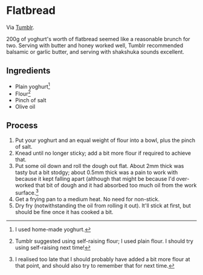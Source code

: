 Flatbread
=========

Via [Tumblr](https://www.tumblr.com/me-ander/733808996627120128/meant-to-take-photos-but-i-was-too-busy).

200g of yoghurt's worth of flatbread seemed like a reasonable brunch for two.  Serving with butter and honey worked well, Tumblr recommended balsamic or garlic butter, and serving with shakshuka sounds excellent.

Ingredients
-----------

-   Plain yoghurt[^1]
-   Flour[^2]
-   Pinch of salt
-   Olive oil

Process
-------

1.  Put your yoghurt and an equal weight of flour into a bowl, plus the pinch of salt.
2.  Knead until no longer sticky; add a bit more flour if required to achieve that.
3.  Put some oil down and roll the dough out flat.  About 2mm thick was tasty but a bit stodgy; about 0.5mm thick was a pain to work with because it kept falling apart (although that might be because I'd over-worked that bit of dough and it had absorbed too much oil from the work surface.[^3]
4.  Get a frying pan to a medium heat.  No need for non-stick.
5.  Dry fry (notwithstanding the oil from rolling it out).  It'll stick at first, but should be fine once it has cooked a bit.

[^1]: I used home-made yoghurt.
[^2]: Tumblr suggested using self-raising flour; I used plain flour.  I should try using self-raising next time!
[^3]: I realised too late that I should probably have added a bit more flour at that point, and should also try to remember that for next time.
